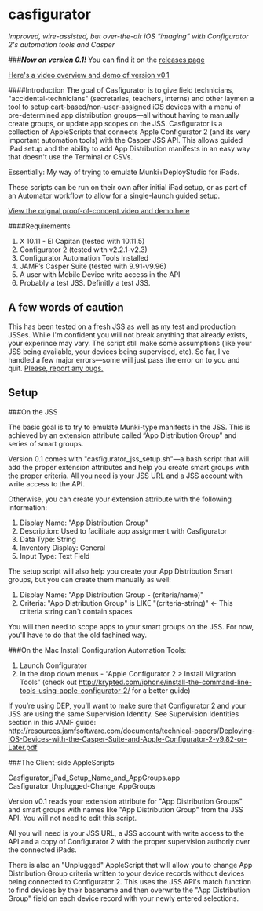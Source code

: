 casfigurator
======
*Improved, wire-assisted, but over-the-air iOS “imaging” with Configurator 2's automation tools and Casper*

###**_Now on version 0.1!_**
You can find it on the [releases page](https://github.com/bumbletech/casfigurator/releases)

[Here's a video overview and demo of version v0.1](https://youtu.be/taqDR3x-GC4)

####Introduction
The goal of Casfigurator is to give field technicians, "accidental-technicians" (secretaries, teachers, interns) and other laymen a tool to setup cart-based/non-user-assigned iOS devices with a menu of pre-determined app distribution groups—all without having to manually create groups, or update app scopes on the JSS. Casfigurator is a collection of AppleScripts that connects Apple Configurator 2 (and its very important automation tools) with the Casper JSS API. This allows guided iPad setup and the ability to add App Distribution manifests in an easy way that doesn't use the Terminal or CSVs.

Essentially: My way of trying to emulate Munki+DeployStudio for iPads.

These scripts can be run on their own after initial iPad setup, or as part of an Automator workflow to allow for a single-launch guided setup.

[View the orignal proof-of-concept video and demo here](https://www.youtube.com/watch?v=g98iwQDwUb0)

####Requirements
1. X 10.11 - El Capitan (tested with 10.11.5)
2. Configurator 2 (tested with v2.2.1-v2.3)
3. Configurator Automation Tools Installed
4. JAMF’s Casper Suite (tested with 9.91-v9.96)
5. A user with Mobile Device write access in the API
7. Probably a test JSS. Definitly a test JSS.


A few words of caution
-----

This has been tested on a fresh JSS as well as my test and production JSSes. While I'm confident you will not break anything that already exists, your experince may vary. The script still make some assumptions (like your JSS being available, your devices being supervised, etc). So far, I've handled a few major errors—some will just pass the error on to you and quit. [Please, report any bugs.](https://github.com/bumbletech/casfigurator/issues)

Setup
-----
###On the JSS

The basic goal is to try to emulate Munki-type manifests in the JSS. This is achieved by an extension attribute called “App Distribution Group” and series of smart groups.

Version 0.1 comes with "casfigurator_jss_setup.sh"—a bash script that will add the proper extension attributes and help you create smart groups with the proper criteria. All you need is your JSS URL and a JSS account with write access to the API.

Otherwise, you can create your extension attribute with the following information:

1. Display Name: "App Distribution Group"
2. Description: Used to facilitate app assignment with Casfigurator
3. Data Type: String
4. Inventory Display: General
5. Input Type: Text Field

The setup script will also help you create your App Distribution Smart groups, but you can create them manually as well:

1. Display Name: "App Distribution Group - (criteria/name)"
2. Criteria: "App Distribution Group" is LIKE "(criteria-string)" <- This criteria string can't contain spaces

You will then need to scope apps to your smart groups on the JSS. For now, you'll have to do that the old fashined way.

###On the Mac
Install Configuration Automation Tools:
1. Launch Configurator
2. In the drop down menus - “Apple Configurator 2 > Install Migration Tools” (check out http://krypted.com/iphone/install-the-command-line-tools-using-apple-configurator-2/ for a better guide)

If you’re using DEP, you’ll want to make sure that Configurator 2 and your JSS are using the same Supervision Identity. See Supervision Identities section in this JAMF guide: http://resources.jamfsoftware.com/documents/technical-papers/Deploying-iOS-Devices-with-the-Casper-Suite-and-Apple-Configurator-2-v9.82-or-Later.pdf

###The Client-side AppleScripts

Casfigurator_iPad_Setup_Name_and_AppGroups.app
Casfigurator_Unplugged-Change_AppGroups

Version v0.1 reads your extension attribute for "App Distribution Groups" and smart groups with names  like "App Distribution Group" from the JSS API. You will not need to edit this script.

All you will need is your JSS URL, a JSS account with write access to the API and a copy of Configurator 2 with the proper supervision authoriy over the connected iPads.

There is also an "Unplugged" AppleScript that will allow you to change App Distribution Group criteria written to your device records without devices being connected to Configurator 2. This uses the JSS API's match function to find devices by their basename and then overwrite the "App Distribution Group" field on each device record with your newly entered selections.



